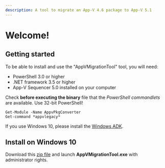 ```yaml
---
description: A tool to migrate an App-V 4.6 package to App-V 5.1
---
```


# Welcome!

## Getting started

 To be able to install and use the "AppVMigrationTool" tool, you will need:

* PowerShell 3.0 or higher  
* .NET framework 3.5 or higher 
* App-V Sequencer 5.0 installed on your computer

Check **before executing the binary** file that the _PowerShell commandlets_ are available. Use 32-bit PowerShell!

```text
Get-Module -Name AppvPkgConverter
Get-command *appvlegacy*
```

If you use Windows 10, please install the [Windows ADK](https://docs.microsoft.com/en-us/windows-hardware/get-started/adk-install).

## Install on Windows 10

Download this [zip file](https://github.com/julienbriault/AppVMigrationTool/releases/download/0.0.4/AppVMigrationTool.zip) and launch **AppVMigrationTool.exe** with administrator rights.

